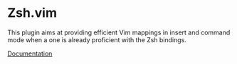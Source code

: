 # Zsh.vim

This plugin aims at providing efficient Vim mappings in insert and command mode
when a one is already proficient with the Zsh bindings.

[Documentation](./doc/zsh.vim.txt)
